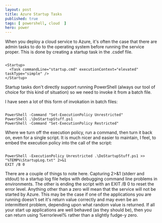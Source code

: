 ```yaml
---
layout: post
title: Azure Startup Tasks
published: true
tags: [ powershell, cloud  ]
hero: power
---
```


When you deploy a cloud service to Azure, it's often the case that there are admin tasks to do to
the operating system before running the service proper. This is done by creating a
startup task in the .csdef file.

~~~

<Startup>
  <Task commandLine="startup.cmd" executionContext="elevated" taskType="simple" />
</Startup>

~~~

Startup tasks don't directly support running PowerShell (always our tool of choice for this kind of
situation) so we need to invoke it from a batch file.

I have seen a lot of this form of invokation in batch files:

~~~

PowerShell -Command "Set-ExecutionPolicy Unrestricted"
PowerShell .\DoStartupStuff.ps1
PowerShell -Command "Set-ExecutionPolicy Restricted"

~~~

Where we turn off the execution policy, run a command, then turn it back on, even for
a single script. It is much nicer and easier to maintain, I feel, to embed the execution policy
into the call of the script:

~~~

PowerShell -ExecutionPolicy Unrestricted .\DoStartupStuff.ps1 >> "%TEMP%\StartupLog.txt" 2>&1
EXIT /B 0

~~~

There are a couple of things to note here. Capturing 2>&1 (stderr and stdout) to a startup log file helps
with debugging command line problems in environments. The other is ending the script with an EXIT /B 0 to
reset the error level. Anything other than a zero will mean that the service will not be started by
Azure. This may be the case if one of the applications you are running doesn't set it's return value correctly
and may even be an intermittent problem, depending upon what random value is returned. If all your start up
applications are well behaved (as they should be), then you can return using %errorlevel% rather than a slightly
fudge-y zero.
